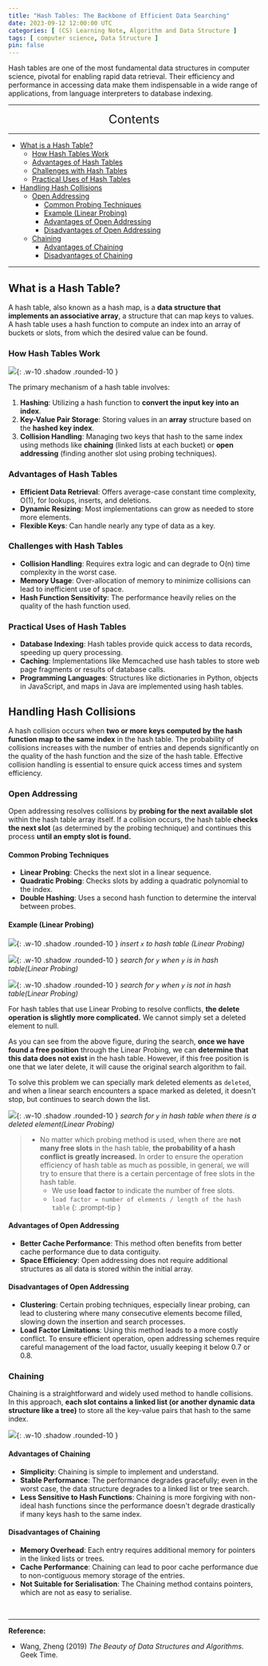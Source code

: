 ```yaml
---
title: "Hash Tables: The Backbone of Efficient Data Searching"
date: 2023-09-12 12:00:00 UTC
categories: [ (CS) Learning Note, Algorithm and Data Structure ]
tags: [ computer science, Data Structure ]
pin: false
---
```



Hash tables are one of the most fundamental data structures in computer science, pivotal for enabling rapid data retrieval. Their efficiency and performance in accessing data make them indispensable in a wide range of applications, from language interpreters to database indexing.

---
<center><font size='5'> Contents </font></center>

---

<!-- TOC -->
  * [What is a Hash Table?](#what-is-a-hash-table)
    * [How Hash Tables Work](#how-hash-tables-work)
    * [Advantages of Hash Tables](#advantages-of-hash-tables)
    * [Challenges with Hash Tables](#challenges-with-hash-tables)
    * [Practical Uses of Hash Tables](#practical-uses-of-hash-tables)
  * [Handling Hash Collisions](#handling-hash-collisions)
    * [Open Addressing](#open-addressing)
      * [Common Probing Techniques](#common-probing-techniques)
      * [Example (Linear Probing)](#example-linear-probing)
      * [Advantages of Open Addressing](#advantages-of-open-addressing)
      * [Disadvantages of Open Addressing](#disadvantages-of-open-addressing)
    * [Chaining](#chaining)
      * [Advantages of Chaining](#advantages-of-chaining)
      * [Disadvantages of Chaining](#disadvantages-of-chaining)
<!-- TOC -->

---

## What is a Hash Table?

A hash table, also known as a hash map, is a **data structure that implements an associative array**, a structure that can map keys to values. A hash table uses a hash function to compute an index into an array of buckets or slots, from which the desired value can be found.

### How Hash Tables Work

![](https://i.postimg.cc/KYS61GFT/image.png){: .w-10 .shadow .rounded-10 }

The primary mechanism of a hash table involves:
1. **Hashing**: Utilizing a hash function to **convert the input key into an index**.
2. **Key-Value Pair Storage**: Storing values in an **array** structure based on the **hashed key index**.
3. **Collision Handling**: Managing two keys that hash to the same index using methods like **chaining** (linked lists at each bucket) or **open addressing** (finding another slot using probing techniques).

### Advantages of Hash Tables
- **Efficient Data Retrieval**: Offers average-case constant time complexity, O(1), for lookups, inserts, and deletions.
- **Dynamic Resizing**: Most implementations can grow as needed to store more elements.
- **Flexible Keys**: Can handle nearly any type of data as a key.

### Challenges with Hash Tables
- **Collision Handling**: Requires extra logic and can degrade to O(n) time complexity in the worst case.
- **Memory Usage**: Over-allocation of memory to minimize collisions can lead to inefficient use of space.
- **Hash Function Sensitivity**: The performance heavily relies on the quality of the hash function used.

### Practical Uses of Hash Tables
- **Database Indexing**: Hash tables provide quick access to data records, speeding up query processing.
- **Caching**: Implementations like Memcached use hash tables to store web page fragments or results of database calls.
- **Programming Languages**: Structures like dictionaries in Python, objects in JavaScript, and maps in Java are implemented using hash tables.

## Handling Hash Collisions

A hash collision occurs when **two or more keys computed by the hash function map to the same index** in the hash table. The probability of collisions increases with the number of entries and depends significantly on the quality of the hash function and the size of the hash table. Effective collision handling is essential to ensure quick access times and system efficiency.

### Open Addressing

Open addressing resolves collisions by **probing for the next available slot** within the hash table array itself. If a collision occurs, the hash table **checks the next slot** (as determined by the probing technique) and continues this process **until an empty slot is found.**

#### Common Probing Techniques

- **Linear Probing**: Checks the next slot in a linear sequence.
- **Quadratic Probing**: Checks slots by adding a quadratic polynomial to the index.
- **Double Hashing**: Uses a second hash function to determine the interval between probes.

#### Example (Linear Probing)

![](https://i.postimg.cc/3NYxMstM/image2.png){: .w-10 .shadow .rounded-10 }
_insert `x` to hash table (Linear Probing)_

![](https://i.postimg.cc/NMbWMZgv/image3.png){: .w-10 .shadow .rounded-10 }
_search for `y` when `y` is in hash table(Linear Probing)_

![](https://i.postimg.cc/BvRCCgMP/image4.png){: .w-10 .shadow .rounded-10 }
_search for `y` when `y` is not in hash table(Linear Probing)_

For hash tables that use Linear Probing to resolve conflicts, **the delete operation is slightly more complicated.** We cannot simply set a deleted element to null.

As you can see from the above figure, during the search, **once we have found a free position** through the Linear Probing, we can **determine that this data does not exist** in the hash table. However, if this free position is one that we later delete, it will cause the original search algorithm to fail.

To solve this problem we can specially mark deleted elements as `deleted`, and when a linear search encounters a space marked as deleted, it doesn't stop, but continues to search down the list.

![](https://i.postimg.cc/yYJYMyP8/image5.png){: .w-10 .shadow .rounded-10 }
_search for `y` in hash table when there is a deleted element(Linear Probing)_

> - No matter which probing method is used, when there are **not many free slots** in the hash table, **the probability of a hash conflict is greatly increased.** In order to ensure the operation efficiency of hash table as much as possible, in general, we will try to ensure that there is a certain percentage of free slots in the hash table.
>   - We use **load factor** to indicate the number of free slots. 
>   - `load factor = number of elements / length of the hash table`
{: .prompt-tip }

#### Advantages of Open Addressing

- **Better Cache Performance**: This method often benefits from better cache performance due to data contiguity.
- **Space Efficiency**: Open addressing does not require additional structures as all data is stored within the initial array.

#### Disadvantages of Open Addressing

- **Clustering**: Certain probing techniques, especially linear probing, can lead to clustering where many consecutive elements become filled, slowing down the insertion and search processes.
- **Load Factor Limitations**: Using this method leads to a more costly conflict. To ensure efficient operation, open addressing schemes require careful management of the load factor, usually keeping it below 0.7 or 0.8.



### Chaining

Chaining is a straightforward and widely used method to handle collisions. In this approach, **each slot contains a linked list (or another dynamic data structure like a tree)** to store all the key-value pairs that hash to the same index.

![](https://i.postimg.cc/hvMnxfcv/image6.png){: .w-10 .shadow .rounded-10 }

#### Advantages of Chaining

- **Simplicity**: Chaining is simple to implement and understand.
- **Stable Performance**: The performance degrades gracefully; even in the worst case, the data structure degrades to a linked list or tree search.
- **Less Sensitive to Hash Functions**: Chaining is more forgiving with non-ideal hash functions since the performance doesn't degrade drastically if many keys hash to the same index.

#### Disadvantages of Chaining

- **Memory Overhead**: Each entry requires additional memory for pointers in the linked lists or trees.
- **Cache Performance**: Chaining can lead to poor cache performance due to non-contiguous memory storage of the entries.
- **Not Suitable for Serialisation**: The Chaining method contains pointers, which are not as easy to serialise.

<br>

---

**Reference:**

- Wang, Zheng (2019) _The Beauty of Data Structures and Algorithms_. Geek Time.
